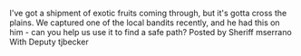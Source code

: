 I've got a shipment of exotic fruits coming through, but it's gotta cross the plains. We captured one of the local bandits recently, and he had this on him - can you help us use it to find a safe path?
Posted by Sheriff mserrano
With Deputy tjbecker
